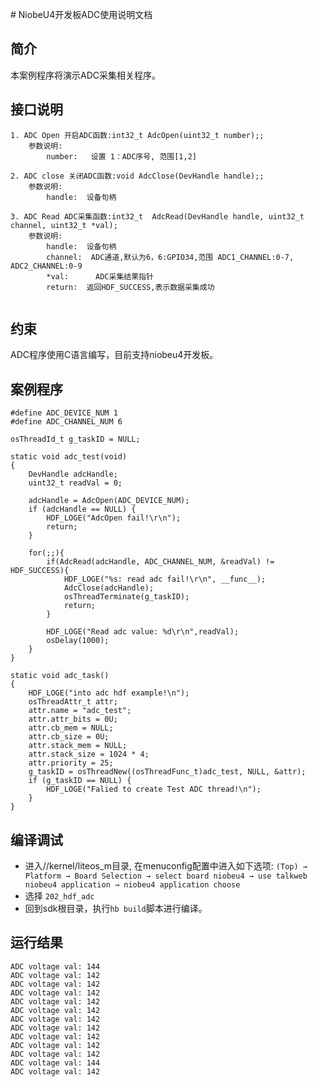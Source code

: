 ﻿﻿﻿# NiobeU4开发板ADC使用说明文档

## 简介
本案例程序将演示ADC采集相关程序。

## 接口说明

```
1. ADC Open 开启ADC函数:int32_t AdcOpen(uint32_t number);;
    参数说明: 
        number:   设置 1：ADC序号, 范围[1,2]

2. ADC close 关闭ADC函数:void AdcClose(DevHandle handle);;
    参数说明: 
        handle:  设备句柄

3. ADC Read ADC采集函数:int32_t  AdcRead(DevHandle handle, uint32_t channel, uint32_t *val);
    参数说明: 
        handle:  设备句柄
        channel:  ADC通道,默认为6，6:GPIO34,范围 ADC1_CHANNEL:0-7, ADC2_CHANNEL:0-9
        *val:      ADC采集结果指针
        return:  返回HDF_SUCCESS,表示数据采集成功
                         
```

## 约束
ADC程序使用C语言编写，目前支持niobeu4开发板。

## 案例程序
```
#define ADC_DEVICE_NUM 1
#define ADC_CHANNEL_NUM 6

osThreadId_t g_taskID = NULL;

static void adc_test(void)
{
    DevHandle adcHandle;
    uint32_t readVal = 0;

    adcHandle = AdcOpen(ADC_DEVICE_NUM);
    if (adcHandle == NULL) {
        HDF_LOGE("AdcOpen fail!\r\n");
        return;
    }

    for(;;){
        if(AdcRead(adcHandle, ADC_CHANNEL_NUM, &readVal) != HDF_SUCCESS){
            HDF_LOGE("%s: read adc fail!\r\n", __func__);
            AdcClose(adcHandle);
            osThreadTerminate(g_taskID);
            return;
        }

        HDF_LOGE("Read adc value: %d\r\n",readVal);
        osDelay(1000);
    }
}

static void adc_task()
{
    HDF_LOGE("into adc hdf example!\n");
    osThreadAttr_t attr;
    attr.name = "adc_test";
    attr.attr_bits = 0U;
    attr.cb_mem = NULL;
    attr.cb_size = 0U;
    attr.stack_mem = NULL;
    attr.stack_size = 1024 * 4;
    attr.priority = 25;
    g_taskID = osThreadNew((osThreadFunc_t)adc_test, NULL, &attr);
    if (g_taskID == NULL) {
        HDF_LOGE("Falied to create Test ADC thread!\n");
    }
}
```

## 编译调试

- 进入//kernel/liteos_m目录, 在menuconfig配置中进入如下选项:
     `(Top) → Platform → Board Selection → select board niobeu4 → use talkweb niobeu4 application → niobeu4 application choose`
- 选择 `202_hdf_adc`
- 回到sdk根目录，执行`hb build`脚本进行编译。

## 运行结果
```
ADC voltage val: 144
ADC voltage val: 142
ADC voltage val: 142
ADC voltage val: 142
ADC voltage val: 142
ADC voltage val: 142
ADC voltage val: 142
ADC voltage val: 142
ADC voltage val: 142
ADC voltage val: 142
ADC voltage val: 142
ADC voltage val: 144
ADC voltage val: 142
```